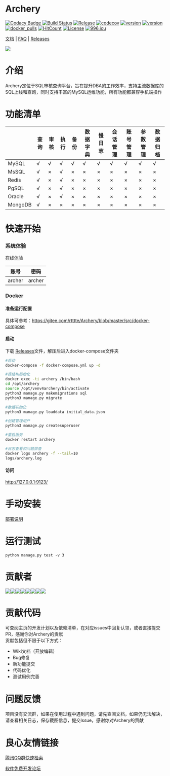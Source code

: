  

#  Archery 

[![Codacy Badge](https://api.codacy.com/project/badge/Grade/94e8587e507f4565a1ea5ea21fd94c32)](https://app.codacy.com/app/hhyo/Archery?utm_source=github.com&utm_medium=referral&utm_content=hhyo/Archery&utm_campaign=Badge_Grade_Dashboard)
[![Build Status](https://travis-ci.org/hhyo/Archery.svg?branch=master)](https://travis-ci.org/hhyo/Archery)
[![Release](https://img.shields.io/github/release/hhyo/archery.svg)](https://gitee.com/rtttte/Archery/releases)
[![codecov](https://codecov.io/gh/hhyo/archery/branch/master/graph/badge.svg)](https://codecov.io/gh/hhyo/archery)
[![version](https://img.shields.io/badge/python-3.6.5-blue.svg)](https://www.python.org/downloads/release/python-365/)
[![version](https://img.shields.io/badge/django-2.2-brightgreen.svg)](https://docs.djangoproject.com/zh-hans/2.2/)
[![docker_pulls](https://img.shields.io/docker/pulls/hhyo/archery.svg)](https://hub.docker.com/r/hhyo/archery/)
[![HitCount](http://hits.dwyl.io/hhyo/hhyo/Archery.svg)](http://hits.dwyl.io/hhyo/hhyo/Archery)
[![License](https://img.shields.io/badge/License-Apache%202.0-blue.svg)](https://gitee.com/rtttte/Archery/blob/master/LICENSE)
[![996.icu](https://img.shields.io/badge/link-996.icu-red.svg)](https://996.icu)

[文档](https://archerydms.com/) | [FAQ](https://archerydms.com/FAQ/) | [Releases](https://gitee.com/rtttte/Archery/releases)

![](https://images.gitee.com/uploads/images/2019/1110/202317_32bd4a1c_1038040.png)

 


介绍
============
Archery定位于SQL审核查询平台，旨在提升DBA的工作效率，支持主流数据库的SQL上线和查询，同时支持丰富的MySQL运维功能，所有功能都兼容手机端操作

功能清单
====

|  | 查询 | 审核 | 执行 | 备份 | 数据字典 | 慢日志 | 会话管理 | 账号管理 | 参数管理 | 数据归档 |
| --- | --- | --- | --- | --- | --- | --- | --- | --- | --- | --- |
| MySQL | √ | √ | √ | √ | √ | √ | √ | √ | √ | √ |
| MsSQL | √ | × | √ | × | × | × | × | × | × | × |
| Redis | √ | × | √ | × | × | × | × | × | × | × |
| PgSQL | √ | × | √ | × | × | × | × | × | × | × |
| Oracle | √ | × | √ | × | × | × | × | × | × | × |
| MongoDB | √ | × | × | × | × | × | × | × | × | × |

  

快速开始
===============
### 系统体验
[在线体验](https://demo.archerydms.com)
  
| 账号 | 密码 |
| --- | --- |
| archer | archer |

### Docker
#### 准备运行配置
具体可参考：https://gitee.com/rtttte/Archery/blob/master/src/docker-compose

#### 启动
下载 [Releases](https://gitee.com/rtttte/Archery/releases)文件，解压后进入docker-compose文件夹

```bash
#启动
docker-compose -f docker-compose.yml up -d

#表结构初始化
docker exec -ti archery /bin/bash
cd /opt/archery
source /opt/venv4archery/bin/activate
python3 manage.py makemigrations sql  
python3 manage.py migrate

#数据初始化
python3 manage.py loaddata initial_data.json

#创建管理用户
python3 manage.py createsuperuser

#重启服务
docker restart archery

#日志查看和问题排查
docker logs archery -f --tail=10
logs/archery.log
```

#### 访问
http://127.0.0.1:9123/

手动安装
===============
[部署说明](https://archerydms.com/installation/manual/)

运行测试
===============
```
python manage.py test -v 3
```

贡献者
===============
![](https://sourcerer.io/fame/hhyo/hhyo/archery/images/0)![](https://sourcerer.io/fame/hhyo/hhyo/archery/images/1)![](https://sourcerer.io/fame/hhyo/hhyo/archery/images/2)![](https://sourcerer.io/fame/hhyo/hhyo/archery/images/3)![](https://sourcerer.io/fame/hhyo/hhyo/archery/images/4)![](https://sourcerer.io/fame/hhyo/hhyo/archery/images/5)![](https://sourcerer.io/fame/hhyo/hhyo/archery/images/6)![](https://sourcerer.io/fame/hhyo/hhyo/archery/images/7)

贡献代码
===============
可查阅主页的开发计划以及依赖清单，在对应issues中回复认领，或者直接提交PR，感谢你对Archery的贡献  
贡献包括但不限于以下方式：
- Wiki文档（开放编辑）
- Bug修复
- 新功能提交
- 代码优化
- 测试用例完善

问题反馈
===============
项目没有交流群，如果在使用过程中遇到问题，请先查阅文档，如果仍无法解决，请查看相关日志，保存截图信息，提交Issue，感谢你对Archery的贡献


 # 良心友情链接

[腾讯QQ群快速检索](http://u.720life.cn/s/8cf73f7c)

[软件免费开发论坛](http://u.720life.cn/s/bbb01dc0)
